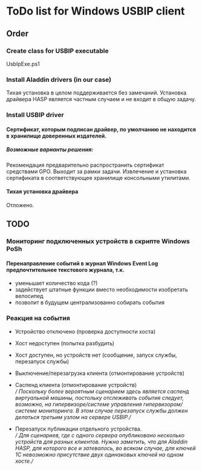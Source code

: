 # ToDo list for Windows USBIP client
## Order
### Create class for USBIP executable
UsbIpExe.ps1
### Install Aladdin drivers (in our case)
Тихая установка в целом поддерживается без замечаний. Установка драйвера HASP является частным случаем и не входит в общую задачу.
### Install USBIP driver
#### Сертификат, которым подписан драйвер, по умолчанию не находится в хранилище доверенных издателей.
##### Возможные варианты решения:
Рекомендация предварительно распространить сертификат средствами GPO. Выходит за рамки задачи.
Извлечение и установка сертификата в соответствующее хранилище консольными утилитами.
#### Тихая установка драйвера
Отложено.
## TODO
### Мониторинг подключенных устройств в скрипте Windows PoSh
#### Перенаправление событий в журнал Windows Event Log предпочтительнее текстового журнала, т.к.
  - уменьшает количество кода (?)
  - задействует штатные функции вместо необходимости изобретать велосипед
  - позволит в будущем централизованно собирать события
### Реакция на события
  - Устройство отключено (проверка доступности хоста)
  - Хост недоступен (попытка разбудить)
  - Хост доступен, но устройств нет (сообщение, запуск службы, перезапуск службы)
  - Выключение/перезагрузка клиента (отмонтирование устройств)
  - Саспенд клиента (отмонтирование устройств)  
  */ Поскольку более вероятным сценарием здесь является саспенд виртуальной машины, постольку отслеживать события следует, возможно, на гипервизоре/системе управления гипервизором/системе мониторинга. В этом случае перезапуск службы должен делаться третьим узлом на сервере USBIP./*
  
  - Перезапуск публикации отдельного устройства.  
  */ Для сценариев, где с одного сервера опубликовано несколько устройств для разных клиентов. Нужно заметить, что для Aladdin HASP, для которого все и затевалось, во всяком случае, для ключей 1С невозможно присутствие двух одинаковых ключей на одном хосте./*
